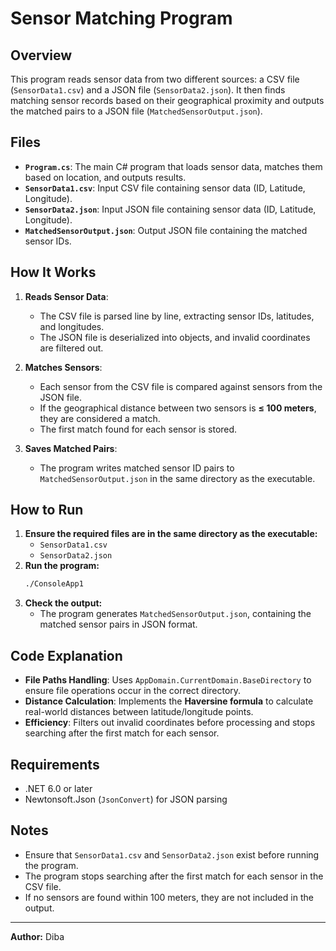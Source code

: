 # Sensor Matching Program

## Overview
This program reads sensor data from two different sources: a CSV file (`SensorData1.csv`) and a JSON file (`SensorData2.json`). It then finds matching sensor records based on their geographical proximity and outputs the matched pairs to a JSON file (`MatchedSensorOutput.json`).

## Files
- **`Program.cs`**: The main C# program that loads sensor data, matches them based on location, and outputs results.
- **`SensorData1.csv`**: Input CSV file containing sensor data (ID, Latitude, Longitude).
- **`SensorData2.json`**: Input JSON file containing sensor data (ID, Latitude, Longitude).
- **`MatchedSensorOutput.json`**: Output JSON file containing the matched sensor IDs.

## How It Works
1. **Reads Sensor Data**:
   - The CSV file is parsed line by line, extracting sensor IDs, latitudes, and longitudes.
   - The JSON file is deserialized into objects, and invalid coordinates are filtered out.

2. **Matches Sensors**:
   - Each sensor from the CSV file is compared against sensors from the JSON file.
   - If the geographical distance between two sensors is **≤ 100 meters**, they are considered a match.
   - The first match found for each sensor is stored.

3. **Saves Matched Pairs**:
   - The program writes matched sensor ID pairs to `MatchedSensorOutput.json` in the same directory as the executable.

## How to Run
1. **Ensure the required files are in the same directory as the executable:**
   - `SensorData1.csv`
   - `SensorData2.json`
2. **Run the program:**
   ```sh
   ./ConsoleApp1
   ```
3. **Check the output:**
   - The program generates `MatchedSensorOutput.json`, containing the matched sensor pairs in JSON format.

## Code Explanation
- **File Paths Handling**: Uses `AppDomain.CurrentDomain.BaseDirectory` to ensure file operations occur in the correct directory.
- **Distance Calculation**: Implements the **Haversine formula** to calculate real-world distances between latitude/longitude points.
- **Efficiency**: Filters out invalid coordinates before processing and stops searching after the first match for each sensor.



## Requirements
- .NET 6.0 or later
- Newtonsoft.Json (`JsonConvert`) for JSON parsing

## Notes
- Ensure that `SensorData1.csv` and `SensorData2.json` exist before running the program.
- The program stops searching after the first match for each sensor in the CSV file.
- If no sensors are found within 100 meters, they are not included in the output.

---
**Author:** Diba

